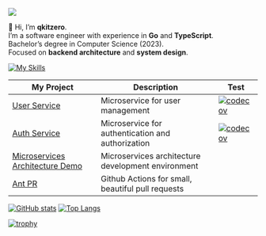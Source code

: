 ![](https://komarev.com/ghpvc/?username=qkitzero)

👋 Hi, I’m **qkitzero**.  
I’m a software engineer with experience in **Go** and **TypeScript**.  
Bachelor’s degree in Computer Science (2023).  
Focused on **backend architecture** and **system design**.

[![My Skills](https://skillicons.dev/icons?i=go,ts,python,express,nestjs,fastapi,react,nextjs,tailwind,docker,gcp,aws)](https://skillicons.dev)

| My Project                                                                                     | Description                                        | Test                                                                                                                   |
| ---------------------------------------------------------------------------------------------- | -------------------------------------------------- | ---------------------------------------------------------------------------------------------------------------------- |
| [User Service](https://github.com/qkitzero/user-service)                                       | Microservice for user management                   | [![codecov](https://codecov.io/gh/qkitzero/user-service/graph/badge.svg)](https://codecov.io/gh/qkitzero/user-service) |
| [Auth Service](https://github.com/qkitzero/auth-service)                                       | Microservice for authentication and authorization  | [![codecov](https://codecov.io/gh/qkitzero/auth-service/graph/badge.svg)](https://codecov.io/gh/qkitzero/auth-service) |
| [Microservices Architecture Demo](https://github.com/qkitzero/microservices-architecture-demo) | Microservices architecture development environment |                                                                                                                        |
| [Ant PR](https://github.com/qkitzero/ant-pr)                                                   | Github Actions for small, beautiful pull requests  |                                                                                                                        |

[![GitHub stats](https://github-readme-stats.vercel.app/api?username=qkitzero&show_icons=true&theme=transparent&hide_border=true)](https://github.com/anuraghazra/github-readme-stats)
[![Top Langs](https://github-readme-stats.vercel.app/api/top-langs/?username=qkitzero&layout=donut&theme=transparent&hide_border=true)](https://github.com/anuraghazra/github-readme-stats)

[![trophy](https://github-profile-trophy.vercel.app/?username=qkitzero&rank=-?,-C&no-bg=true&no-frame=true)](https://github.com/ryo-ma/github-profile-trophy)
